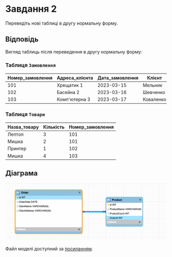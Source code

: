 # Завдання 2

Переведіть нові таблиці в другу нормальну форму.

## Відповідь

Вигляд таблиць після переведення в другу нормальну форму:

### Таблиця `Замовлення`

| Номер_замовлення | Адреса_клієнта | Дата_замовлення | Клієнт   |
|------------------|----------------|-----------------|----------|
| 101              | Хрещатик 1     | 2023-03-15      | Мельник  |
| 102              | Басейна 2      | 2023-03-16      | Шевченко |
| 103              | Комп'ютерна 3  | 2023-03-17      | Коваленко|

### Таблиця `Товари`

| Назва_товару | Кількість | Номер_замовлення |
|--------------|-----------|------------------|
| Лептоп       | 3         | 101              |
| Мишка        | 2         | 101              |
| Принтер      | 1         | 102              |
| Мишка        | 4         | 103              |

## Діаграма

![EER Diagram](../img/2_НФ.png)

Файл моделі доступний за [посиланням](./hw2_2.mwb).
